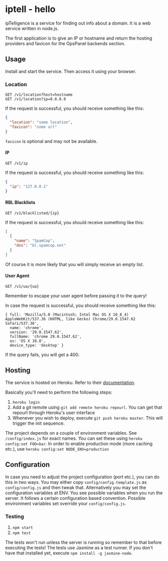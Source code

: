 # iptell - hello

ipTelligence is a service for finding out info about a domain.  It is a web service written in node.js.

The first application is to give an IP or hostname and return the hosting providers and favicon for the OpsPanel backends section.


## Usage

Install and start the service. Then access it using your browser.

### Location

```
GET /v1/location?host=hostname
GET /v1/location?ip=8.8.8.8
```

If the request is successful, you should receive something like this:

```json
{
  "location": "some location",
  "favicon": "some url"
}
```

`favicon` is optional and may not be available.

#### IP

```
GET /v1/ip
```

If the request is successful, you should receive something like this:

```json
{
  "ip": "127.0.0.1"
}
```

#### RBL Blacklists

```
GET /v1/blacklisted/{ip}
```

If the request is successful, you should receive something like this:

```json
[
  {
    "name": "SpamCop",
    "dns": "bl.spamcop.net"
  }
]
```

Of course it is more likely that you will simply receive an empty list.

#### User Agent

```
GET /v1/ua/{ua}
```

Remember to escape your user agent before passing it to the query!

In case the request is successful, you should receive something like this:

```
{ full: 'Mozilla/5.0 (Macintosh; Intel Mac OS X 10_8_4) AppleWebKit/537.36 (KHTML, like Gecko) Chrome/29.0.1547.62 Safari/537.36',
  name: 'chrome',
  version: '29.0.1547.62',
  fullName: 'chrome 29.0.1547.62',
  os: 'OS X 10.8',
  device_type: 'desktop' }
```

If the query fails, you will get a 400.

## Hosting

The service is hosted on Heroku. Refer to their [documentation](https://devcenter.heroku.com/articles/nodejs).

Basically you'll need to perform the following steps:

1. `heroku login`
2. Add a git remote using `git add remote heroku repourl`. You can get that repourl through Heroku's user interface
3. Whenever you wish to deploy, execute `git push heroku master`. This will trigger the init sequence.

The project depends on a couple of environment variables. See `/config/index.js` for exact names. You can set these using `heroku config:set FOO=bar`. In order to enable production mode (more caching etc.), use `heroku config:set NODE_ENV=production`

## Configuration

In case you need to adjust the project configuration (port etc.), you can do this in two ways. You may either copy `config/config.template.js` as `config/config.js` and then tweak that. Alternatively you may set the configuration variables at ENV. You see possible variables when you run the server. It follows a certain configuration based convention. Possible environment variables set override your `config/config.js`.

### Testing

1. `npm start`
2. `npm test`

The tests won't run unless the server is running so remember to that before executing the tests! The tests use Jasmine as a test runner. If you don't have that installed yet, execute `npm install -g jasmine-node`.